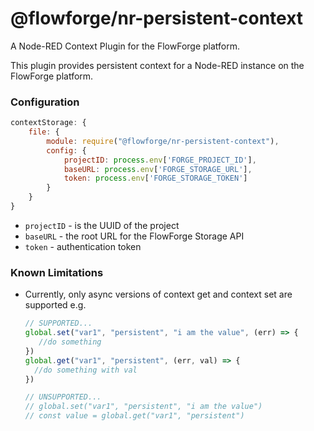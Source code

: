 # @flowforge/nr-persistent-context

A Node-RED Context Plugin for the FlowForge platform.

This plugin provides persistent context for a Node-RED instance
on the FlowForge platform.

### Configuration

```js
contextStorage: {
    file: {
        module: require("@flowforge/nr-persistent-context"),
        config: {
            projectID: process.env['FORGE_PROJECT_ID'],
            baseURL: process.env['FORGE_STORAGE_URL'],
            token: process.env['FORGE_STORAGE_TOKEN']
        }
    }
}
```

 - `projectID` - is the UUID of the project
 - `baseURL` - the root URL for the FlowForge Storage API
 - `token` - authentication token

### Known Limitations
- Currently, only async versions of context get and context set are supported
  e.g. 
  ```js
  // SUPPORTED...
  global.set("var1", "persistent", "i am the value", (err) => {
     //do something
  })
  global.get("var1", "persistent", (err, val) => {
    //do something with val
  })
  
  // UNSUPPORTED...
  // global.set("var1", "persistent", "i am the value")
  // const value = global.get("var1", "persistent")
